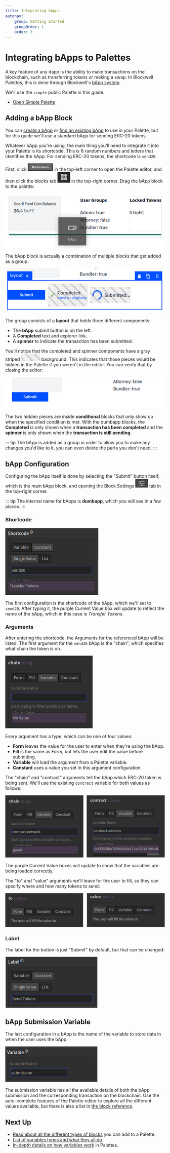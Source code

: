 ```yaml
---
title: Integrating bApps
autonav:
    group: Getting Started
    groupOrder: 1
    order: 3
---
```


# Integrating bApps to Palettes

A key feature of any dapp is the ability to make transactions on the blockchain, such as transferring tokens or making
a swap. In Blockwell Palettes, this is done through Blockwell's [bApp system](../wallet/bapps.md).

We'll use the `simple` public Palette in this guide.

<div class="buttons">

- [Open Simple Palette](https://app.blockwell.ai/palette2/simple)

</div>

## Adding a bApp Block

You can [create a bApp](https://app.blockwell.ai/creator) or [find an existing bApp](https://app.blockwell.ai/bapps) to
use in your Palette, but for this guide we'll use a standard bApp for sending ERC-20 tokens.

Whatever bApp you're using, the main thing you'll need to integrate it into your Palette is its shortcode. This is
6 random numbers and letters that identifies the bApp. For sending ERC-20 tokens, the shortcode is `send20`.

First, click <img alt="Edit Palette" src="./img/edit-palette.png" width="80" class="inline"> in the top-left corner
to open the Palette editor, and then click the blocks tab <img alt="Blocks" src="./img/blocks.png" width="40" class="inline">
in the top-right corner. Drag the bApp block to the palette:

<img alt="Add bApp Block" src="./img/add-bapp.png"  class="centered">

The bApp block is actually a combination of multiple blocks that get added as a group:

<img alt="bApp Block" src="./img/bapp-block.png"  class="centered">

The group consists of a **layout** that holds three different components:

- The **bApp** submit button is on the left.
- A **Completed** text and explorer link.
- A **spinner** to indicate the transaction has been submitted.

You'll notice that the completed and spinner components have a gray striped
<img alt="Blocks" src="./img/striped.png" width="60" class="inline"> background. This indicates that
those pieces would be hidden in the Palette if you weren't in the editor. You can verify that by closing the editor:

<img alt="Hidden Blocks" src="./img/hidden-blocks.png"  class="centered">

The two hidden pieces are inside **conditional** blocks that only show up when the specified condition is met. With
the dumbapp blocks, the **Completed** is only shown when a **transaction has been completed** and the **spinner** is
only shown when the **transaction is still pending**.

::: tip
The bApp is added as a group in order to allow you to make any changes you'd like to it, you can even delete the parts
you don't need.
:::

## bApp Configuration

Configuring the bApp itself is done by selecting the "Submit" button itself, which is the main bApp block, and
opening the Block Settings <img alt="Blocks Settings" src="./img/block-settings.png" width="40" class="inline"> tab in the
top-right corner.

::: tip
The internal name for bApps is **dumbapp**, which you will see in a few places.
:::

### Shortcode

<img alt="send20 bApp" src="./img/send20.png"  class="centered">

The first configuration is the shortcode of the bApp, which we'll set to `send20`. After typing it, the purple
Current Value box will update to reflect the name of the bApp, which in this case is *Transfer Tokens*.

### Arguments

After entering the shortcode, the Arguments for the referenced bApp will be listed. The first argument for the
`send20` bApp is the "chain", which specifies what chain the token is on.

<img alt="Chain Argument" src="./img/chain-argument.png"  class="centered">

Every argument has a type, which can be one of four values:

- **Form** leaves the value for the user to enter when they're using the bApp.
- **Fill** is the same as *Form*, but lets the user edit the value before submitting.
- **Variable** will load the argument from a Palette variable.
- **Constant** uses a value you set in this argument configuration.

The "chain" and "contract" arguments tell the bApp which ERC-20 token is being sent. We'll use the existing `contract`
variable for both values as follows:

<img alt="Chain and Contract" src="./img/chain-contract.png"  class="centered">

The purple Current Value boxes will update to show that the variables are being loaded correctly.

The "to" and "value" arguments we'll leave for the user to fill, so they can specify where and how many tokens to send:

<img alt="To and Value" src="./img/to-value.png"  class="centered">

### Label

The label for the button is just "Submit" by default, but that can be changed:

<img alt="To and Value" src="./img/bapp-label.png"  class="centered">

## bApp Submission Variable

The last configuration in a bApp is the name of the variable to store data in when the user uses the bApp:

<img alt="To and Value" src="./img/submission-variable.png"  class="centered">

The submission variable has all the available details of both the bApp submission and the corresponding transaction
on the blockchain. Use the auto-complete features of the Palette editor to explore all the different values available,
but there is also a list in [the block reference](./blocks.md#submission-variables).


## Next Up

- [Read about all the different types of blocks](./blocks.md) you can add to a Palette.
- [List of variables types and what they all do](./variable-types.md).
- [In-depth details on how variables work](./variables.md) in Palettes.

